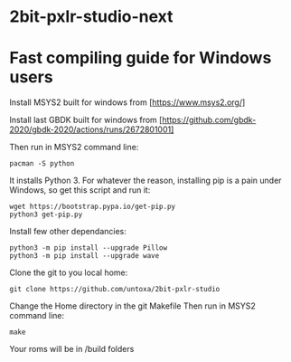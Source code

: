 # 2bit-pxlr-studio-next

# Fast compiling guide for Windows users 

Install MSYS2 built for windows from [https://www.msys2.org/]

Install last GBDK built for windows from [https://github.com/gbdk-2020/gbdk-2020/actions/runs/2672801001]

Then run in MSYS2 command line: 

    pacman -S python
   
It installs Python 3. For whatever the reason, installing pip is a pain under Windows, so get this script and run it:

    wget https://bootstrap.pypa.io/get-pip.py
    python3 get-pip.py
    
Install few other dependancies:

    python3 -m pip install --upgrade Pillow
    python3 -m pip install --upgrade wave
    
Clone the git to you local home: 
    
    git clone https://github.com/untoxa/2bit-pxlr-studio

Change the Home directory in the git Makefile
Then run in MSYS2 command line: 

    make

Your roms will be in /build folders
